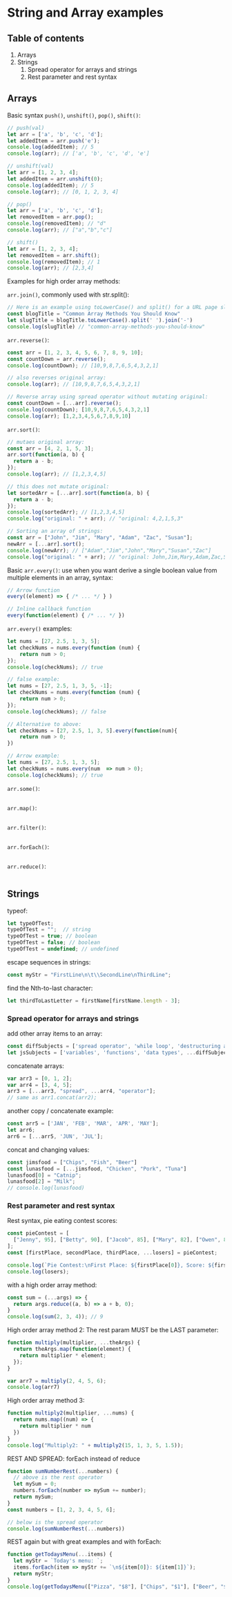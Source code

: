 # String and Array examples


## Table of contents

1. Arrays
1. Strings
   1. Spread operator for arrays and strings
   1. Rest parameter and rest syntax

## Arrays

Basic syntax `push()`, `unshift()`, `pop()`, `shift()`:
```js
// push(val)
let arr = ['a', 'b', 'c', 'd'];
let addedItem = arr.push('e');
console.log(addedItem); // 5
console.log(arr); // ['a', 'b', 'c', 'd', 'e']

// unshift(val)
let arr = [1, 2, 3, 4];
let addedItem = arr.unshift(0);
console.log(addedItem); // 5
console.log(arr); // [0, 1, 2, 3, 4]

// pop()
let arr = ['a', 'b', 'c', 'd'];
let removedItem = arr.pop();
console.log(removedItem); // "d"
console.log(arr); // ["a","b","c"]

// shift()
let arr = [1, 2, 3, 4];
let removedItem = arr.shift();
console.log(removedItem); // 1
console.log(arr); // [2,3,4]
```

Examples for high order array methods:

`arr.join()`, commonly used with str.split():
```js
// Here is an example using toLowerCase() and split() for a URL page slug
const blogTitle = "Common Array Methods You Should Know"
let slugTitle = blogTitle.toLowerCase().split(' ').join('-')
console.log(slugTitle) // "common-array-methods-you-should-know"
```

`arr.reverse()`:
```js
const arr = [1, 2, 3, 4, 5, 6, 7, 8, 9, 10];
const countDown = arr.reverse();
console.log(countDown); // [10,9,8,7,6,5,4,3,2,1]

// also reverses original array:
console.log(arr); // [10,9,8,7,6,5,4,3,2,1]

// Reverse array using spread operator without mutating original:
const countDown = [...arr].reverse();
console.log(countDown); [10,9,8,7,6,5,4,3,2,1]
console.log(arr); [1,2,3,4,5,6,7,8,9,10]
```

`arr.sort()`:
```js
// mutaes original array:
const arr = [4, 2, 1, 5, 3];
arr.sort(function(a, b) {
  return a - b;
});
console.log(arr); // [1,2,3,4,5]

// this does not mutate original:
let sortedArr = [...arr].sort(function(a, b) {
  return a - b;
});
console.log(sortedArr); // [1,2,3,4,5]
console.log("original: " + arr); // "original: 4,2,1,5,3"

// Sorting an array of strings:
const arr = ["John", "Jim", "Mary", "Adam", "Zac", "Susan"];
newArr = [...arr].sort();
console.log(newArr); // ["Adam","Jim","John","Mary","Susan","Zac"]
console.log("original: " + arr); // "original: John,Jim,Mary,Adam,Zac,Susan"
```

Basic `arr.every()`: use when you want derive a single boolean value from multiple elements in an array, syntax:
```js
// Arrow function
every((element) => { /* ... */ } )

// Inline callback function
every(function(element) { /* ... */ })
```

`arr.every()` examples:
```js
let nums = [27, 2.5, 1, 3, 5];
let checkNums = nums.every(function (num) {
    return num > 0;
});
console.log(checkNums); // true

// false example:
let nums = [27, 2.5, 1, 3, 5, -1];
let checkNums = nums.every(function (num) {
    return num > 0;
});
console.log(checkNums); // false

// Alternative to above:
let checkNums = [27, 2.5, 1, 3, 5].every(function(num){
    return num > 0;
})

// Arrow example:
let nums = [27, 2.5, 1, 3, 5];
let checkNums = nums.every(num  => num > 0);
console.log(checkNums); // true
```

`arr.some()`:
```js

```

`arr.map()`:
```js

```

`arr.filter()`:
```js

```

`arr.forEach()`:
```js

```

`arr.reduce()`:
```js

```

## Strings

typeof:
```js
let typeOfTest;
typeOfTest = "";  // string
typeOfTest = true; // boolean
typeOfTest = false; // boolean
typeOfTest = undefined; // undefined
```

escape sequences in strings:
```js
const myStr = "FirstLine\n\t\\SecondLine\nThirdLine";
```

find the Nth-to-last character:
```js
let thirdToLastLetter = firstName[firstName.length - 3];
```

### Spread operator for arrays and strings

add other array items to an array:
```js
const diffSubjects = ['spread operator', 'while loop', 'destructuring assignment', 'high order array methods', 'classes'];
let jsSubjects = ['variables', 'functions', 'data types', ...diffSubjects ];
```

concatenate arrays:
```js
var arr3 = [0, 1, 2];
var arr4 = [3, 4, 5];
arr3 = [...arr3, "spread", ...arr4, "operator"];
// same as arr1.concat(arr2);
```

another copy / concatenate example:
```js
const arr5 = ['JAN', 'FEB', 'MAR', 'APR', 'MAY'];
let arr6;
arr6 = [...arr5, 'JUN', 'JUL']; 
```

concat and changing values:
```js
const jimsfood = ["Chips", "Fish", "Beer"]
const lunasfood = [...jimsfood, "Chicken", "Pork", "Tuna"]
lunasfood[0] = "Catnip";
lunasfood[2] = "Milk";
// console.log(lunasfood)
```

### Rest parameter and rest syntax

Rest syntax, pie eating contest scores:
```js
const pieContest = [
  ["Jenny", 95], ["Betty", 90], ["Jacob", 85], ["Mary", 82], ["Owen", 80], ["Becky", 75], ["Nancy", 70], ["Edward", 65], ["Clyde", 61], ["Beth", 59]
];
const [firstPlace, secondPlace, thirdPlace, ...losers] = pieContest;

console.log(`Pie Contest:\nFirst Place: ${firstPlace[0]}, Score: ${firstPlace[1]} 🥇\nSecond Place: ${secondPlace[0]}, Score: ${secondPlace[1]} 🥈\nThird Place: ${thirdPlace[0]}, Score: ${thirdPlace[1]}  🥉`);
console.log(losers);
```

with a high order array method:
```js
const sum = (...args) => {
  return args.reduce((a, b) => a + b, 0);
}
console.log(sum(2, 3, 4)); // 9
```

High order array method 2: The rest param MUST be the LAST parameter:
```js
function multiply(multiplier, ...theArgs) {
  return theArgs.map(function(element) {
    return multiplier * element;
  });
}

var arr7 = multiply(2, 4, 5, 6); 
console.log(arr7)
```

High order array method 3:
```js
function multiply2(multiplier, ...nums) {
  return nums.map((num) => {
    return multiplier * num
  })
}
console.log("Multiply2: " + multiply2(15, 1, 3, 5, 1.5));
```

REST AND SPREAD: forEach instead of reduce
```js
function sumNumberRest(...numbers) {
  // above is the rest operator
  let mySum = 0;
  numbers.forEach(number => mySum += number);
  return mySum;
}
const numbers = [1, 2, 3, 4, 5, 6];

// below is the spread operator
console.log(sumNumberRest(...numbers))
```

REST again but with great examples and with forEach:
```js
function getTodaysMenu(...items) {
  let myStr = `Today's menu: `;
  items.forEach(item => myStr += `\n${item[0]}: ${item[1]}`);
  return myStr;
}
console.log(getTodaysMenu(["Pizza", "$8"], ["Chips", "$1"], ["Beer", "$3"]));
```
